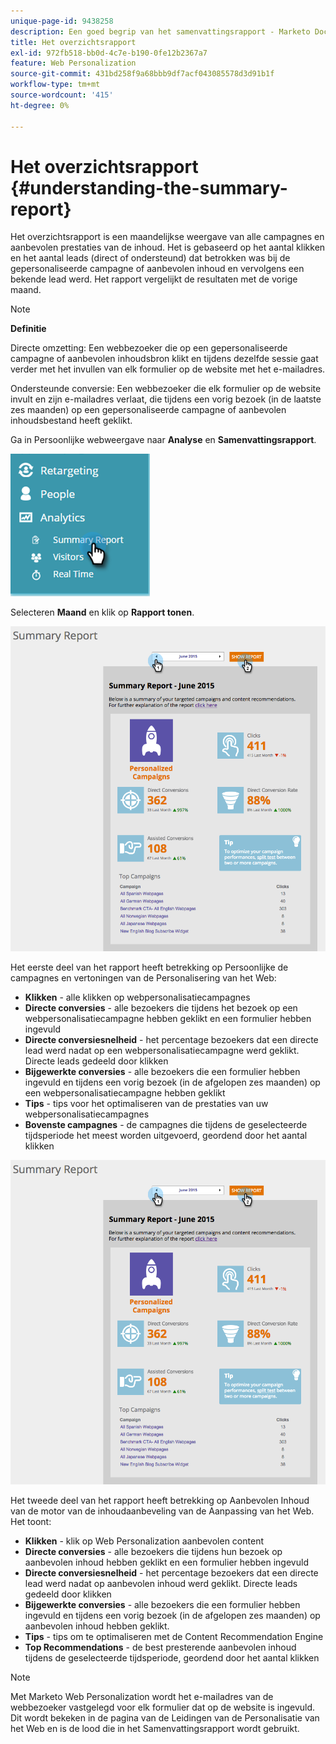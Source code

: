 ```yaml
---
unique-page-id: 9438258
description: Een goed begrip van het samenvattingsrapport - Marketo Docs - Productdocumentatie
title: Het overzichtsrapport
exl-id: 972fb518-bb0d-4c7e-b190-0fe12b2367a7
feature: Web Personalization
source-git-commit: 431bd258f9a68bbb9df7acf043085578d3d91b1f
workflow-type: tm+mt
source-wordcount: '415'
ht-degree: 0%

---
```


# Het overzichtsrapport {#understanding-the-summary-report}

Het overzichtsrapport is een maandelijkse weergave van alle campagnes en aanbevolen prestaties van de inhoud. Het is gebaseerd op het aantal klikken en het aantal leads (direct of ondersteund) dat betrokken was bij de gepersonaliseerde campagne of aanbevolen inhoud en vervolgens een bekende lead werd. Het rapport vergelijkt de resultaten met de vorige maand.

>[!NOTE]
>
>**Definitie**
>
>Directe omzetting: Een webbezoeker die op een gepersonaliseerde campagne of aanbevolen inhoudsbron klikt en tijdens dezelfde sessie gaat verder met het invullen van elk formulier op de website met het e-mailadres.
>
>Ondersteunde conversie: Een webbezoeker die elk formulier op de website invult en zijn e-mailadres verlaat, die tijdens een vorig bezoek (in de laatste zes maanden) op een gepersonaliseerde campagne of aanbevolen inhoudsbestand heeft geklikt.

Ga in Persoonlijke webweergave naar **Analyse** en **Samenvattingsrapport**.

![](assets/image2016-4-6-10-3a15-3a58.png)

Selecteren **Maand** en klik op **Rapport tonen**.

![](assets/2.png)

Het eerste deel van het rapport heeft betrekking op Persoonlijke de campagnes en vertoningen van de Personalisering van het Web:

* **Klikken** - alle klikken op webpersonalisatiecampagnes
* **Directe conversies** - alle bezoekers die tijdens het bezoek op een webpersonalisatiecampagne hebben geklikt en een formulier hebben ingevuld
* **Directe conversiesnelheid** - het percentage bezoekers dat een directe lead werd nadat op een webpersonalisatiecampagne werd geklikt. Directe leads gedeeld door klikken
* **Bijgewerkte conversies** - alle bezoekers die een formulier hebben ingevuld en tijdens een vorig bezoek (in de afgelopen zes maanden) op een webpersonalisatiecampagne hebben geklikt
* **Tips** - tips voor het optimaliseren van de prestaties van uw webpersonalisatiecampagnes
* **Bovenste campagnes** - de campagnes die tijdens de geselecteerde tijdsperiode het meest worden uitgevoerd, geordend door het aantal klikken

![](assets/3.png)

Het tweede deel van het rapport heeft betrekking op Aanbevolen Inhoud van de motor van de inhoudaanbeveling van de Aanpassing van het Web. Het toont:

* **Klikken** - klik op Web Personalization aanbevolen content
* **Directe conversies** - alle bezoekers die tijdens hun bezoek op aanbevolen inhoud hebben geklikt en een formulier hebben ingevuld
* **Directe conversiesnelheid** - het percentage bezoekers dat een directe lead werd nadat op aanbevolen inhoud werd geklikt. Directe leads gedeeld door klikken
* **Bijgewerkte conversies** - alle bezoekers die een formulier hebben ingevuld en tijdens een vorig bezoek (in de afgelopen zes maanden) op aanbevolen inhoud hebben geklikt.
* **Tips** - tips om te optimaliseren met de Content Recommendation Engine
* **Top Recommendations** - de best presterende aanbevolen inhoud tijdens de geselecteerde tijdsperiode, geordend door het aantal klikken

>[!NOTE]
>
>Met Marketo Web Personalization wordt het e-mailadres van de webbezoeker vastgelegd voor elk formulier dat op de website is ingevuld. Dit wordt bekeken in de pagina van de Leidingen van de Personalisatie van het Web en is de lood die in het Samenvattingsrapport wordt gebruikt.
